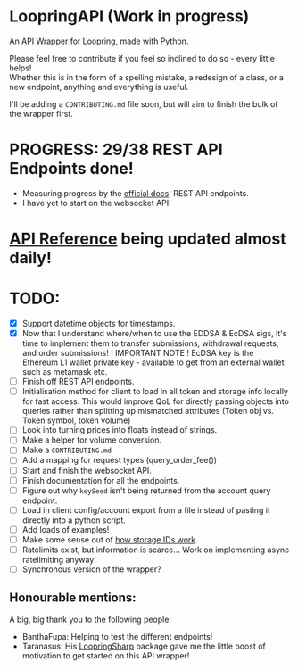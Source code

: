 # LoopringAPI (Work in progress)

An API Wrapper for Loopring, made with Python.

Please feel free to contribute if you feel so inclined to do so - every little helps!  
Whether this is in the form of a spelling mistake, a redesign of a class, or a new endpoint, anything and everything is useful.

I'll be adding a `CONTRIBUTING.md` file soon, but will aim to finish the bulk of the wrapper first.

# PROGRESS: 29/38 REST API Endpoints done!

- Measuring progress by the [official docs](https://docs.loopring.io/en/)' REST API endpoints.
- I have yet to start on the websocket API!

# [API Reference](https://diggydev.co.uk/loopring/index.html) being updated almost daily!

# TODO:

- [x] Support datetime objects for timestamps.
- [x] Now that I understand where/when to use the EDDSA & EcDSA sigs, it's time to implement them to transfer submissions, withdrawal requests, and order submissions! ! IMPORTANT NOTE ! EcDSA key is the Ethereum L1 wallet private key - available to get from an external wallet such as metamask etc.
- [ ] Finish off REST API endpoints.
- [ ] Initialisation method for client to load in all token and storage info locally for fast access. This would improve QoL for directly passing objects into queries rather than splitting up mismatched attributes (Token obj vs. Token symbol, token volume)
- [ ] Look into turning prices into floats instead of strings.
- [ ] Make a helper for volume conversion.
- [ ] Make a `CONTRIBUTING.md`
- [ ] Add a mapping for request types (query_order_fee())
- [ ] Start and finish the websocket API.
- [ ] Finish documentation for all the endpoints.
- [ ] Figure out why `keySeed` isn't being returned from the account query endpoint.
- [ ] Load in client config/account export from a file instead of pasting it directly into a python script.
- [ ] Add loads of examples!
- [ ] Make some sense out of [how storage IDs work](https://github.com/Loopring/protocols/blob/master/packages/loopring_v3/DESIGN.md#storage).
- [ ] Ratelimits exist, but information is scarce... Work on implementing async ratelimiting anyway!
- [ ] Synchronous version of the wrapper?

## Honourable mentions:

A big, big thank you to the following people:

- BanthaFupa: Helping to test the different endpoints!
- Taranasus: His [LoopringSharp](https://github.com/taranasus/LoopringSharp) package gave me the little boost of motivation to get started on this API wrapper!
